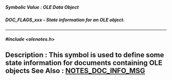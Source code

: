 ##### Symbolic Value : OLE Data Object
##### DOC_FLAGS_xxx - State information for an OLE object.
---
##### #include <olenotes.h>
**Description :**
This symbol is used to define some state information for documents containing 
OLE objects
**See Also :**
[NOTES_DOC_INFO_MSG](D:/md_files/NOTES_DOC_INFO_MSG.md)
---
